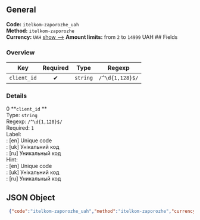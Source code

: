 ## General 
**Code:** `itelkom-zaporozhe_uah`  
**Method:** `itelkom-zaporozhe`  
**Currency:** `UAH` [show -->]() 
**Amount limits:** from `2`  to `14999`  UAH ## Fields 
### Overview 
|Key|Required|Type|Regexp| 
|:---:|:---:|:---:|:---:| 
|`client_id` |✔ |`string` |`/^\d{1,128}$/` | 
 
### Details 
0 **`client_id` **  
Type: `string`  
Regexp: `/^\d{1,128}$/`  
Required: `1`  
Label:  
: [en] Unique code  
: [uk] Унікальний код  
: [ru] Уникальный код  
Hint:  
: [en] Unique code  
: [uk] Унікальний код  
: [ru] Уникальный код  
## JSON Object 
```json
 {"code":"itelkom-zaporozhe_uah","method":"itelkom-zaporozhe","currency":"UAH","fields":[{"key":"client_id","type":"string","label":{"en":"Unique code","uk":"\u0423\u043d\u0456\u043a\u0430\u043b\u044c\u043d\u0438\u0439 \u043a\u043e\u0434","ru":"\u0423\u043d\u0438\u043a\u0430\u043b\u044c\u043d\u044b\u0439 \u043a\u043e\u0434"},"regexp":"\/^\\d{1,128}$\/","required":true,"position":1,"hint":{"en":"Unique code","uk":"\u0423\u043d\u0456\u043a\u0430\u043b\u044c\u043d\u0438\u0439 \u043a\u043e\u0434","ru":"\u0423\u043d\u0438\u043a\u0430\u043b\u044c\u043d\u044b\u0439 \u043a\u043e\u0434"},"example":"38078"}],"amount_min":2,"amount_max":14999}```  
